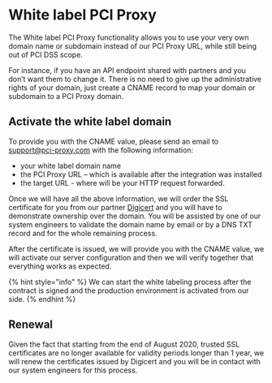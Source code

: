 # White label PCI Proxy

The White label PCI Proxy functionality allows you to use your very own domain name or subdomain instead of our PCI Proxy URL, while still being out of PCI DSS scope. 

For instance, if you have an API endpoint shared with partners and you don’t want them to change it. There is no need to give up the administrative rights of your domain, just create a CNAME record to map your domain or subdomain to a PCI Proxy domain.

## Activate the white label domain

To provide you with the CNAME value, please send an email to [support@pci-proxy.com](mailto:support@pci-proxy.com) with the following information:

* your white label domain name
* the PCI Proxy URL – which is available after the integration was installed
* the target URL - where will be your HTTP request forwarded.

Once we will have all the above information, we will order the SSL certificate for you from our partner [Digicert](https://www.digicert.com/) and you will have to demonstrate ownership over the domain. You will be assisted by one of our system engineers to validate the domain name by email or by a DNS TXT record and for the whole remaining process.

After the certificate is issued, we will provide you with the CNAME value, we will activate our server configuration and then we will verify together that everything works as expected.

{% hint style="info" %}
We can start the white labeling process after the contract is signed and the production environment is activated from our side. 
{% endhint %}

## Renewal

Given the fact that starting from the end of August 2020, trusted SSL certificates are no longer available for validity periods longer than 1 year, we will renew the certificates issued by Digicert and you will be in contact with our system engineers for this process.

